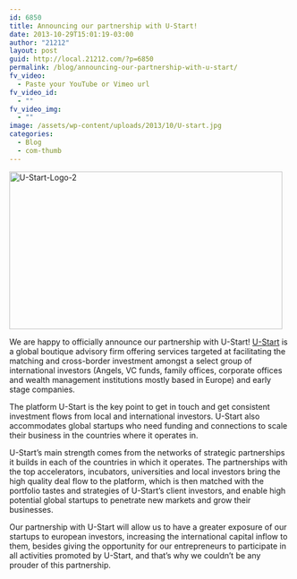 ```yaml
---
id: 6850
title: Announcing our partnership with U-Start!
date: 2013-10-29T15:01:19-03:00
author: "21212"
layout: post
guid: http://local.21212.com/?p=6850
permalink: /blog/announcing-our-partnership-with-u-start/
fv_video:
  - Paste your YouTube or Vimeo url
fv_video_id:
  - ""
fv_video_img:
  - ""
image: /assets/wp-content/uploads/2013/10/U-start.jpg
categories:
  - Blog
  - com-thumb
---
```

<p dir="ltr">
  <a href="http://local.21212.com/assets/wp-content/uploads/2013/10/U-Start-Logo-2.jpg"><img class="aligncenter size-full wp-image-6857" alt="U-Start-Logo-2" src="{{ site.url }}/assets/wp-content/uploads/2013/10/U-Start-Logo-2.jpg" width="488" height="282" srcset="{{ site.url }}/assets/wp-content/uploads/2013/10/U-Start-Logo-2.jpg 488w, {{ site.url }}/assets/wp-content/uploads/2013/10/U-Start-Logo-2-300x173.jpg 300w" sizes="(max-width: 488px) 100vw, 488px" /></a>
</p>

<p dir="ltr">
  We are happy to officially announce our partnership with U-Start! <a href="https://www.u-start.biz/">U-Start</a> is a global boutique advisory firm offering services targeted at facilitating the matching and cross-border investment amongst a select group of international investors (Angels, VC funds, family offices, corporate offices and wealth management institutions mostly based in Europe) and early stage companies.
</p>

<p dir="ltr">
  The platform U-Start is the key point to get in touch and get consistent investment flows from local and international investors. U-Start also accommodates global startups who need funding and connections to scale their business in the countries where it operates in.
</p>

<p dir="ltr">
  U-Start’s main strength comes from the networks of strategic partnerships it builds in each of the countries in which it operates. The partnerships with the top accelerators, incubators, universities and local investors bring the high quality deal flow to the platform, which is then matched with the portfolio tastes and strategies of U-Start’s client investors, and enable high potential global startups to penetrate new markets and grow their businesses.
</p>

<p dir="ltr">
  Our partnership with U-Start will allow us to have a greater exposure of our startups to european investors, increasing the international capital inflow to them, besides giving the opportunity for our entrepreneurs to participate in all activities promoted by U-Start, and that’s why we couldn’t be any prouder of this partnership.
</p>

&nbsp;